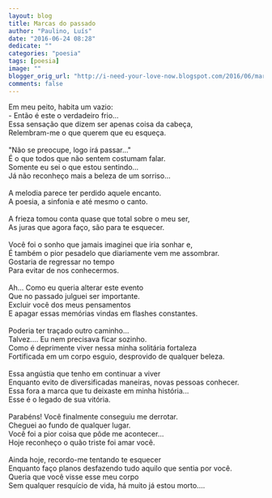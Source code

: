 ```yaml
---
layout: blog
title: Marcas do passado
author: "Paulino, Luís"
date: "2016-06-24 08:28"
dedicate: ""
categories: "poesia"
tags: [poesia]
image: ""
blogger_orig_url: "http://i-need-your-love-now.blogspot.com/2016/06/marcas-do-passado.html"
comments: false
---
```


Em meu peito, habita um vazio:\
\- Então é este o verdadeiro frio...\
Essa sensação que dizem ser apenas coisa da cabeça,\
Relembram-me o que querem que eu esqueça.\
\
"Não se preocupe, logo irá passar..."\
É o que todos que não sentem costumam falar.\
Somente eu sei o que estou sentindo...\
Já não reconheço mais a beleza de um sorriso...\
\
A melodia parece ter perdido aquele encanto.\
A poesia, a sinfonia e até mesmo o canto.\
\
A frieza tomou conta quase que total sobre o meu ser,\
As juras que agora faço, são para te esquecer.\
\
Você foi o sonho que jamais imaginei que iria sonhar e,\
É também o pior pesadelo que diariamente vem me assombrar.\
Gostaria de regressar no tempo\
Para evitar de nos conhecermos.\
\
Ah... Como eu queria alterar este evento\
Que no passado julguei ser importante.\
Excluir você dos meus pensamentos\
E apagar essas memórias vindas em flashes constantes.\
\
Poderia ter traçado outro caminho...\
Talvez.... Eu nem precisava ficar sozinho.\
Como é deprimente viver nessa minha solitária fortaleza\
Fortificada em um corpo esguio, desprovido de qualquer beleza.\
\
Essa angústia que tenho em continuar a viver\
Enquanto evito de diversificadas maneiras, novas pessoas conhecer.\
Essa fora a marca que tu deixaste em minha história...\
Esse é o legado de sua vitória.\
\
Parabéns! Você finalmente conseguiu me derrotar.\
Cheguei ao fundo de qualquer lugar.\
Você foi a pior coisa que pôde me acontecer...\
Hoje reconheço o quão triste foi amar você.\
\
Ainda hoje, recordo-me tentando te esquecer\
Enquanto faço planos desfazendo tudo aquilo que sentia por você.\
Queria que você visse esse meu corpo\
Sem qualquer resquício de vida, há muito já estou morto....
